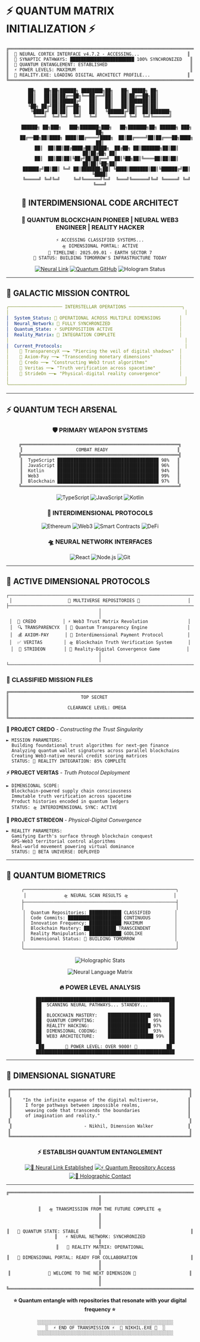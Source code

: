 # ⚡ QUANTUM MATRIX INITIALIZATION ⚡

```
╔══════════════════════════════════════════════════════════════════════╗
║  🔬 NEURAL CORTEX INTERFACE v4.7.2 - ACCESSING...                  ║
║  🧠 SYNAPTIC PATHWAYS: ████████████████████████ 100% SYNCHRONIZED   ║
║  🌌 QUANTUM ENTANGLEMENT: ESTABLISHED                               ║
║  ⚡ POWER LEVELS: MAXIMUM                                           ║
║  🔮 REALITY.EXE: LOADING DIGITAL ARCHITECT PROFILE...              ║
╚══════════════════════════════════════════════════════════════════════╝
```

<div align="center">

```ascii
    ██╗   ██╗██╗██████╗ ████████╗██╗   ██╗ █████╗ ██╗         
    ██║   ██║██║██╔══██╗╚══██╔══╝██║   ██║██╔══██╗██║         
    ██║   ██║██║██████╔╝   ██║   ██║   ██║███████║██║         
    ╚██╗ ██╔╝██║██╔══██╗   ██║   ██║   ██║██╔══██║██║         
     ╚████╔╝ ██║██║  ██║   ██║   ╚██████╔╝██║  ██║███████╗    
      ╚═══╝  ╚═╝╚═╝  ╚═╝   ╚═╝    ╚═════╝ ╚═╝  ╚═╝╚══════╝    
                                                               
     ██████╗ ██╗███╗   ███╗███████╗███╗   ██╗███████╗██╗ ██████╗ ███╗   ██╗
     ██╔══██╗██║████╗ ████║██╔════╝████╗  ██║██╔════╝██║██╔═══██╗████╗  ██║
     ██║  ██║██║██╔████╔██║█████╗  ██╔██╗ ██║███████╗██║██║   ██║██╔██╗ ██║
     ██║  ██║██║██║╚██╔╝██║██╔══╝  ██║╚██╗██║╚════██║██║██║   ██║██║╚██╗██║
     ██████╔╝██║██║ ╚═╝ ██║███████╗██║ ╚████║███████║██║╚██████╔╝██║ ╚████║
     ╚═════╝ ╚═╝╚═╝     ╚═╝╚══════╝╚═╝  ╚═══╝╚══════╝╚═╝ ╚═════╝ ╚═╝  ╚═══╝
```

## 🌌 **INTERDIMENSIONAL CODE ARCHITECT**
### 🔬 **QUANTUM BLOCKCHAIN PIONEER | NEURAL WEB3 ENGINEER | REALITY HACKER**

```
⚡ ACCESSING CLASSIFIED SYSTEMS...
🛸 DIMENSIONAL PORTAL: ACTIVE
🌠 TIMELINE: 2025.09.01 - EARTH SECTOR 7
🔮 STATUS: BUILDING TOMORROW'S INFRASTRUCTURE TODAY
```

[![Neural Link](https://img.shields.io/badge/🧠_NEURAL_LINK-ACTIVE-00ff41?style=for-the-badge&labelColor=000000&color=00ff41)](https://www.linkedin.com/in/nikhhil07/)
[![Quantum GitHub](https://img.shields.io/badge/⚡_QUANTUM_HUB-SYNCHRONIZED-ff0080?style=for-the-badge&labelColor=000000&color=ff0080)](https://github.com/nikhlu07)
![Hologram Status](https://img.shields.io/badge/🌌_HOLOGRAM-ONLINE-00d4ff?style=for-the-badge&labelColor=000000&color=00d4ff)

</div>

---

## 🚀 **GALACTIC MISSION CONTROL**

```yaml
╭──────────────────── INTERSTELLAR OPERATIONS ────────────────────╮
│                                                                  │
│  System_Status: 🌌 OPERATIONAL ACROSS MULTIPLE DIMENSIONS       │
│  Neural_Network: 🧠 FULLY SYNCHRONIZED                          │
│  Quantum_State: ⚡ SUPERPOSITION ACTIVE                         │
│  Reality_Matrix: 🔮 INTEGRATION COMPLETE                        │
│                                                                  │
│  Current_Protocols:                                              │
│    🔸 TransparencyX ──► "Piercing the veil of digital shadows"  │
│    🔸 Axiom-Pay ──► "Transcending monetary dimensions"          │
│    🔸 Credo ──► "Constructing Web3 trust algorithms"            │
│    🔸 Veritas ──► "Truth verification across spacetime"         │
│    🔸 StrideOn ──► "Physical-digital reality convergence"       │
│                                                                  │
╰──────────────────────────────────────────────────────────────────╯
```

---

## ⚡ **QUANTUM TECH ARSENAL**

<div align="center">

### 🛡️ **PRIMARY WEAPON SYSTEMS**

```
╔═══════════════════════════════════════════════════════════╗
║                    COMBAT READY                          ║
╠═══════════════════════════════════════════════════════════╣
║  TypeScript ██████████████████████████████████████ 98%   ║
║  JavaScript ██████████████████████████████████████ 96%   ║
║  Kotlin     ██████████████████████████████████████ 94%   ║
║  Web3       ██████████████████████████████████████ 99%   ║
║  Blockchain ██████████████████████████████████████ 97%   ║
╚═══════════════════════════════════════════════════════════╝
```

![TypeScript](https://img.shields.io/badge/⚡_TYPESCRIPT-MASTERY-3178c6?style=for-the-badge&logo=typescript&logoColor=white&labelColor=000000)
![JavaScript](https://img.shields.io/badge/🔥_JAVASCRIPT-ENHANCED-f7df1e?style=for-the-badge&logo=javascript&logoColor=black&labelColor=000000)
![Kotlin](https://img.shields.io/badge/🚀_KOTLIN-QUANTUM-7f52ff?style=for-the-badge&logo=kotlin&logoColor=white&labelColor=000000)

### 🌌 **INTERDIMENSIONAL PROTOCOLS**

![Ethereum](https://img.shields.io/badge/🔮_ETHEREUM-SYNCHRONIZED-627eea?style=for-the-badge&logo=ethereum&logoColor=white&labelColor=000000)
![Web3](https://img.shields.io/badge/🌐_WEB3-NATIVE-ff6b35?style=for-the-badge&logo=web3.js&logoColor=white&labelColor=000000)
![Smart Contracts](https://img.shields.io/badge/⚡_SMART_CONTRACTS-DEPLOYED-00ff88?style=for-the-badge&labelColor=000000)
![DeFi](https://img.shields.io/badge/💎_DEFI-ARCHITECT-ff0080?style=for-the-badge&labelColor=000000)

### 🛸 **NEURAL NETWORK INTERFACES**

![React](https://img.shields.io/badge/🧠_REACT-NEURAL-61dafb?style=for-the-badge&logo=react&logoColor=white&labelColor=000000)
![Node.js](https://img.shields.io/badge/⚡_NODE.JS-QUANTUM-339933?style=for-the-badge&logo=nodedotjs&logoColor=white&labelColor=000000)
![Git](https://img.shields.io/badge/🌌_GIT-TIMELINE-f05032?style=for-the-badge&logo=git&logoColor=white&labelColor=000000)

</div>

---

## 🎯 **ACTIVE DIMENSIONAL PROTOCOLS**

<div align="center">

```
┌─────────────────────────────────────────────────────────────────────┐
│                     🌌 MULTIVERSE REPOSITORIES 🌌                  │
├─────────────────────────────────────────────────────────────────────┤
│                                                                     │
│  🔮 CREDO          │ ⚡ Web3 Trust Matrix Revolution               │
│  🔍 TRANSPARENCYX  │ 🌌 Quantum Transparency Engine               │
│  💰 AXIOM-PAY      │ 🚀 Interdimensional Payment Protocol         │
│  ✅ VERITAS        │ 🛸 Blockchain Truth Verification System      │
│  🏃 STRIDEON       │ 🌠 Reality-Digital Convergence Game          │
│                                                                     │
└─────────────────────────────────────────────────────────────────────┘
```

</div>

### 🌠 **CLASSIFIED MISSION FILES**

```
╔════════════════════════════════════════════════════════════════════════╗
║                           TOP SECRET                                   ║
║                      CLEARANCE LEVEL: OMEGA                           ║
╚════════════════════════════════════════════════════════════════════════╝
```

**🔮 PROJECT CREDO** - *Constructing the Trust Singularity*
```
► MISSION PARAMETERS:
  Building foundational trust algorithms for next-gen finance
  Analyzing quantum wallet signatures across parallel blockchains
  Creating Web3-native neural credit scoring matrices
  STATUS: 🌌 REALITY INTEGRATION: 85% COMPLETE
```

**⚡ PROJECT VERITAS** - *Truth Protocol Deployment*
```
► DIMENSIONAL SCOPE:
  Blockchain-powered supply chain consciousness
  Immutable truth verification across spacetime
  Product histories encoded in quantum ledgers  
  STATUS: 🛸 INTERDIMENSIONAL SYNC: ACTIVE
```

**🏃 PROJECT STRIDEON** - *Physical-Digital Convergence*
```
► REALITY PARAMETERS:
  Gamifying Earth's surface through blockchain conquest
  GPS-Web3 territorial control algorithms
  Real-world movement powering virtual dominance
  STATUS: 🌠 BETA UNIVERSE: DEPLOYED
```

---

## 🌌 **QUANTUM BIOMETRICS**

<div align="center">

```
╭─────────────────────────────────────────────────────────╮
│              🛸 NEURAL SCAN RESULTS 🛸                 │
├─────────────────────────────────────────────────────────┤
│                                                         │
│  Quantum Repositories: ████████████ CLASSIFIED         │
│  Code Commits: ████████████████████ CONTINUOUS         │
│  Innovation Frequency: ████████████ MAXIMUM            │
│  Blockchain Mastery: ████████████ TRANSCENDENT         │
│  Reality Manipulation: ████████████ GODLIKE            │
│  Dimensional Status: 🌌 BUILDING TOMORROW               │
│                                                         │
╰─────────────────────────────────────────────────────────╯
```

![Holographic Stats](https://github-readme-stats.vercel.app/api?username=nikhlu07&show_icons=true&theme=radical&hide_border=true&bg_color=0a0a0a&title_color=00ff88&icon_color=ff0080&text_color=00d4ff&ring_color=00ff41)

![Neural Language Matrix](https://github-readme-stats.vercel.app/api/top-langs/?username=nikhlu07&layout=compact&theme=radical&hide_border=true&bg_color=0a0a0a&title_color=00ff88&text_color=00d4ff)

### 🔥 **POWER LEVEL ANALYSIS**

```ascii
    ████████████████████████████████████████████████████
    ██  SCANNING NEURAL PATHWAYS... STANDBY...        ██
    ██                                                ██
    ██  BLOCKCHAIN MASTERY:    ████████████████ 98%   ██
    ██  QUANTUM COMPUTING:     ███████████████  95%   ██
    ██  REALITY HACKING:       ████████████████ 97%   ██
    ██  DIMENSIONAL CODING:    ███████████████  93%   ██
    ██  WEB3 ARCHITECTURE:     █████████████████ 99%  ██
    ██                                                ██
    ██        🌌 POWER LEVEL: OVER 9000! 🌌           ██
    ████████████████████████████████████████████████████
```

</div>

---

## 🚀 **DIMENSIONAL SIGNATURE**

<div align="center">

```
╔═══════════════════════════════════════════════════════════════════╗
║                                                                   ║
║    "In the infinite expanse of the digital multiverse,           ║
║     I forge pathways between impossible realms,                  ║
║     weaving code that transcends the boundaries                  ║
║     of imagination and reality."                                 ║
║                                                                   ║
║                           - Nikhil, Dimension Walker             ║
║                                                                   ║
╚═══════════════════════════════════════════════════════════════════╝
```

### ⚡ **ESTABLISH QUANTUM ENTANGLEMENT**

[![🧠 Neural Link Established](https://img.shields.io/badge/🧠_NEURAL_LINK-SYNCHRONIZE_NOW-00ff41?style=for-the-badge&labelColor=000000&color=00ff41)](https://www.linkedin.com/in/nikhhil07/)
[![⚡ Quantum Repository Access](https://img.shields.io/badge/⚡_QUANTUM_HUB-ACCESS_GRANTED-ff0080?style=for-the-badge&labelColor=000000&color=ff0080)](https://github.com/nikhlu07)
[![🌌 Holographic Contact](https://img.shields.io/badge/🌌_HOLOGRAM-INITIATE_CONTACT-00d4ff?style=for-the-badge&labelColor=000000&color=00d4ff)]()

</div>

---

<div align="center">

```
╔══════════════════════════════════════════════════════════════════════╗
║                                                                      ║
║   🛸 TRANSMISSION FROM THE FUTURE COMPLETE 🛸                        ║
║                                                                      ║
║   🌌 QUANTUM STATE: STABLE                                          ║
║   ⚡ NEURAL NETWORK: SYNCHRONIZED                                    ║
║   🔮 REALITY MATRIX: OPERATIONAL                                     ║
║   🚀 DIMENSIONAL PORTAL: READY FOR COLLABORATION                    ║
║                                                                      ║
║              🌠 WELCOME TO THE NEXT DIMENSION 🌠                    ║
║                                                                      ║
╚══════════════════════════════════════════════════════════════════════╝
```

**⭐ Quantum entangle with repositories that resonate with your digital frequency ⭐**

```ascii
    ░░░░░░░░░░░░░░░░░░░░░░░░░░░░░░░░░░░░░░░░░░░░░░░░░░░
    ░  ⚡ END OF TRANSMISSION ⚡  🌌 NIKHIL.EXE 🌌  ░
    ░░░░░░░░░░░░░░░░░░░░░░░░░░░░░░░░░░░░░░░░░░░░░░░░░░░
```

</div>
